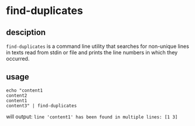 find-duplicates
===============

desciption
----------

`find-duplicates` is a command line utility that searches for non-unique lines
in texts read from stdin or file and prints the line numbers in which they occurred.

usage
-----

```
echo "content1
content2
content1
content3" | find-duplicates
``` 

will output:
`line 'content1' has been found in multiple lines: [1 3]`

